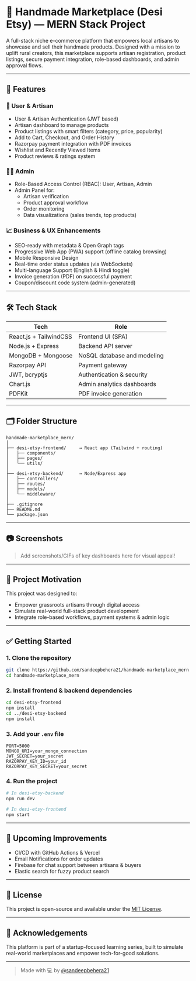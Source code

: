 # 🧵 Handmade Marketplace (Desi Etsy) — MERN Stack Project

A full-stack niche e-commerce platform that empowers local artisans to showcase and sell their handmade products. Designed with a mission to uplift rural creators, this marketplace supports artisan registration, product listings, secure payment integration, role-based dashboards, and admin approval flows.

---

## 🚀 Features

### 👥 User & Artisan

- User & Artisan Authentication (JWT based)
- Artisan dashboard to manage products
- Product listings with smart filters (category, price, popularity)
- Add to Cart, Checkout, and Order History
- Razorpay payment integration with PDF invoices
- Wishlist and Recently Viewed Items
- Product reviews & ratings system

### 🧑‍💼 Admin

- Role-Based Access Control (RBAC): User, Artisan, Admin
- Admin Panel for:
  - Artisan verification
  - Product approval workflow
  - Order monitoring
  - Data visualizations (sales trends, top products)

### 📈 Business & UX Enhancements

- SEO-ready with metadata & Open Graph tags
- Progressive Web App (PWA) support (offline catalog browsing)
- Mobile Responsive Design
- Real-time order status updates (via WebSockets)
- Multi-language Support (English & Hindi toggle)
- Invoice generation (PDF) on successful payment
- Coupon/discount code system (admin-generated)

---

## 🛠 Tech Stack

| Tech     | Role                        |
|----------|-----------------------------|
| React.js + TailwindCSS | Frontend UI (SPA)               |
| Node.js + Express      | Backend API server              |
| MongoDB + Mongoose     | NoSQL database and modeling     |
| Razorpay API           | Payment gateway                 |
| JWT, bcryptjs          | Authentication & security       |
| Chart.js               | Admin analytics dashboards      |
| PDFKit                 | PDF invoice generation          |

---

## 🗂️ Folder Structure

```
handmade-marketplace_mern/
│
├── desi-etsy-frontend/     → React app (Tailwind + routing)
│   ├── components/
│   ├── pages/
│   └── utils/
│
├── desi-etsy-backend/      → Node/Express app
│   ├── controllers/
│   ├── routes/
│   ├── models/
│   └── middleware/
│
├── .gitignore
├── README.md
└── package.json
```

---

## 📷 Screenshots

> Add screenshots/GIFs of key dashboards here for visual appeal!

---

## 🧠 Project Motivation

This project was designed to:
- Empower grassroots artisans through digital access
- Simulate real-world full-stack product development
- Integrate role-based workflows, payment systems & admin logic

---

## ✅ Getting Started

### 1. Clone the repository

```bash
git clone https://github.com/sandeepbehera21/handmade-marketplace_mern.git
cd handmade-marketplace_mern
```

### 2. Install frontend & backend dependencies

```bash
cd desi-etsy-frontend
npm install
cd ../desi-etsy-backend
npm install
```

### 3. Add your `.env` file

```
PORT=5000
MONGO_URI=your_mongo_connection
JWT_SECRET=your_secret
RAZORPAY_KEY_ID=your_id
RAZORPAY_KEY_SECRET=your_secret
```

### 4. Run the project

```bash
# In desi-etsy-backend
npm run dev

# In desi-etsy-frontend
npm start
```

---

## 🧪 Upcoming Improvements

- CI/CD with GitHub Actions & Vercel
- Email Notifications for order updates
- Firebase for chat support between artisans & buyers
- Elastic search for fuzzy product search

---

## 📜 License

This project is open-source and available under the [MIT License](LICENSE).

---

## 🙌 Acknowledgements

This platform is part of a startup-focused learning series, built to simulate real-world marketplaces and empower tech-for-good solutions.

---

> Made with 💻 by [@sandeepbehera21](https://github.com/sandeepbehera21)
